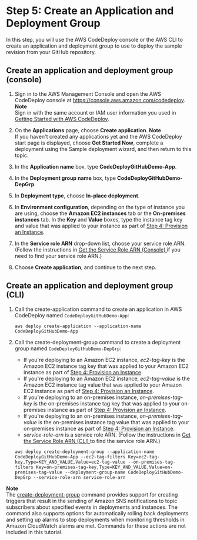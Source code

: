 # Step 5: Create an Application and Deployment Group<a name="tutorials-github-create-application"></a>

In this step, you will use the AWS CodeDeploy console or the AWS CLI to create an application and deployment group to use to deploy the sample revision from your GitHub repository\.

## Create an application and deployment group \(console\)<a name="tutorials-github-create-application-console"></a>

1. Sign in to the AWS Management Console and open the AWS CodeDeploy console at [https://console\.aws\.amazon\.com/codedeploy](https://console.aws.amazon.com/codedeploy)\.
**Note**  
Sign in with the same account or IAM user information you used in [Getting Started with AWS CodeDeploy](getting-started-codedeploy.md)\.

1. On the **Applications** page, choose **Create application**\.
**Note**  
If you haven't created any applications yet and the AWS CodeDeploy start page is displayed, choose **Get Started Now**, complete a deployment using the Sample deployment wizard, and then return to this topic\.

1. In the **Application name** box, type **CodeDeployGitHubDemo\-App**\.

1. In the **Deployment group name** box, type **CodeDeployGitHubDemo\-DepGrp**\.

1. In **Deployment type**, choose **In\-place deployment**\.

1. In **Environment configuration**, depending on the type of instance you are using, choose the **Amazon EC2 instances** tab or the **On\-premises instances** tab\. In the **Key** and **Value** boxes, type the instance tag key and value that was applied to your instance as part of [Step 4: Provision an Instance](tutorials-github-provision-instance.md)\.

1. In the **Service role ARN** drop\-down list, choose your service role ARN\. \(Follow the instructions in [Get the Service Role ARN \(Console\) ](getting-started-create-service-role.md#getting-started-get-service-role-console) if you need to find your service role ARN\.\)

1. Choose **Create application**, and continue to the next step\. 

## Create an application and deployment group \(CLI\)<a name="tutorials-github-create-application-cli"></a>

1. Call the create\-application command to create an application in AWS CodeDeploy named `CodeDeployGitHubDemo-App`:

   ```
   aws deploy create-application --application-name CodeDeployGitHubDemo-App
   ```

1. Call the create\-deployment\-group command to create a deployment group named `CodeDeployGitHubDemo-DepGrp`:
   + If you're deploying to an Amazon EC2 instance, *ec2\-tag\-key* is the Amazon EC2 instance tag key that was applied to your Amazon EC2 instance as part of [Step 4: Provision an Instance](tutorials-github-provision-instance.md)\.
   + If you're deploying to an Amazon EC2 instance, *ec2\-tag\-value* is the Amazon EC2 instance tag value that was applied to your Amazon EC2 instance as part of [Step 4: Provision an Instance](tutorials-github-provision-instance.md)\.
   + If you're deploying to an on\-premises instance, *on\-premises\-tag\-key* is the on\-premises instance tag key that was applied to your on\-premises instance as part of [Step 4: Provision an Instance](tutorials-github-provision-instance.md)\.
   + If you're deploying to an on\-premises instance, *on\-premises\-tag\-value* is the on\-premises instance tag value that was applied to your on\-premises instance as part of [Step 4: Provision an Instance](tutorials-github-provision-instance.md)\.
   + *service\-role\-arn* is a service role ARN\. \(Follow the instructions in [Get the Service Role ARN \(CLI\) ](getting-started-create-service-role.md#getting-started-get-service-role-cli) to find the service role ARN\.\)

   ```
   aws deploy create-deployment-group --application-name CodeDeployGitHubDemo-App --ec2-tag-filters Key=ec2-tag-key,Type=KEY_AND_VALUE,Value=ec2-tag-value --on-premises-tag-filters Key=on-premises-tag-key,Type=KEY_AND_VALUE,Value=on-premises-tag-value --deployment-group-name CodeDeployGitHubDemo-DepGrp --service-role-arn service-role-arn
   ```
**Note**  
The [create\-deployment\-group](https://docs.aws.amazon.com/cli/latest/reference/deploy/create-deployment-group.html) command provides support for creating triggers that result in the sending of Amazon SNS notifications to topic subscribers about specified events in deployments and instances\. The command also supports options for automatically rolling back deployments and setting up alarms to stop deployments when monitoring thresholds in Amazon CloudWatch alarms are met\. Commands for these actions are not included in this tutorial\.